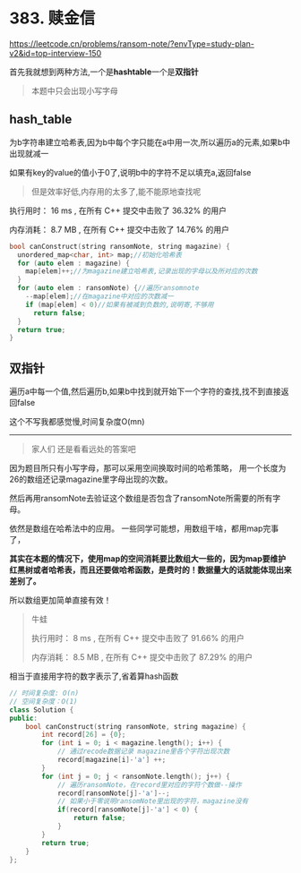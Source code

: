 # 383. 赎金信

https://leetcode.cn/problems/ransom-note/?envType=study-plan-v2&id=top-interview-150

首先我就想到两种方法,一个是**hashtable**一个是**双指针**

> 本题中只会出现小写字母

## hash_table 

为b字符串建立哈希表,因为b中每个字只能在a中用一次,所以遍历a的元素,如果b中出现就减一

如果有key的value的值小于0了,说明b中的字符不足以填充a,返回false

>但是效率好低,内存用的太多了,能不能原地查找呢

执行用时： 16 ms , 在所有 C++ 提交中击败了 36.32% 的用户

内存消耗： 8.7 MB , 在所有 C++ 提交中击败了 14.76% 的用户

```c++
bool canConstruct(string ransomNote, string magazine) {
  unordered_map<char, int> map;//初始化哈希表
  for (auto elem : magazine) {
    map[elem]++;//为magazine建立哈希表,记录出现的字母以及所对应的次数
  }
  for (auto elem : ransomNote) {//遍历ransomnote
    --map[elem];//在magazine中对应的次数减一
    if (map[elem] < 0)//如果有被减到负数的,说明寄,不够用
      return false;
  }
  return true;
}
```

## 双指针

遍历a中每一个值,然后遍历b,如果b中找到就开始下一个字符的查找,找不到直接返回false

这个不写我都感觉慢,时间复杂度O(mn)

---

>家人们 还是看看远处的答案吧

因为题目所只有小写字母，那可以采用空间换取时间的哈希策略， 用一个长度为26的数组还记录magazine里字母出现的次数。

然后再用ransomNote去验证这个数组是否包含了ransomNote所需要的所有字母。

依然是数组在哈希法中的应用。 一些同学可能想，用数组干啥，都用map完事了，

**其实在本题的情况下，使用map的空间消耗要比数组大一些的，因为map要维护红黑树或者哈希表，而且还要做哈希函数，是费时的！数据量大的话就能体现出来差别了。**

所以数组更加简单直接有效！

>牛蛙
> 
> 执行用时： 8 ms , 在所有 C++ 提交中击败了 91.66% 的用户 
> 
> 内存消耗： 8.5 MB , 在所有 C++ 提交中击败了 87.29% 的用户

相当于直接用字符的数字表示了,省着算hash函数

```c++
// 时间复杂度: O(n)
// 空间复杂度：O(1)
class Solution {
public:
    bool canConstruct(string ransomNote, string magazine) {
        int record[26] = {0};
        for (int i = 0; i < magazine.length(); i++) {
            // 通过recode数据记录 magazine里各个字符出现次数
            record[magazine[i]-'a'] ++;
        }
        for (int j = 0; j < ransomNote.length(); j++) {
            // 遍历ransomNote，在record里对应的字符个数做--操作
            record[ransomNote[j]-'a']--;
            // 如果小于零说明ransomNote里出现的字符，magazine没有
            if(record[ransomNote[j]-'a'] < 0) {
                return false;
            }
        }
        return true;
    }
};
```

